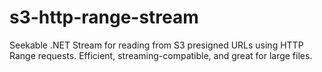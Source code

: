 # s3-http-range-stream
Seekable .NET Stream for reading from S3 presigned URLs using HTTP Range requests. Efficient, streaming-compatible, and great for large files.
